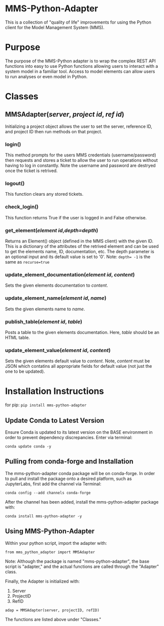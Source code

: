 # MMS-Python-Adapter

This is a collection of "quality of life" improvements for using the Python client for 
the Model Management System (MMS).

# Purpose

The purpose of the MMS-Python adapter is to wrap the complex REST API functions into easy to use
Python functions allowing users to interact with a system model in a familiar tool. Access to model 
elements can allow users to run analyses or even model in Python.

# Classes
## MMSAdapter(_server_, _project id_, _ref id_)
Initializing a project object allows the user to set the server, reference ID, and project ID
then run methods on that project.

### login()
This method prompts for the users MMS credentials (username/password) then requests and stores a 
ticket to allow the user to run operations without having to log in constantly. Note the username 
and password are destryed once the ticket is retrived.

### logout()
This function clears any stored tickets.

### check_login()
This function returns True if the user is logged in and False otherwise.

### get_element(_element id_,_depth=depth_)
Returns an Element() object (defined in the MMS client) with the given ID. This is a dictionary
of the attributes of the retrived element and can be used to get the elements name, ID, 
documentation, etc. The depth parameter is an optional input and its default value is set to '0'. 
Note: `depth= -1` is the same as `recurse=true` 

### update_element_documentation(_element id_, _content_)
Sets the given elements documentation to _content_.

### update_element_name(_element id_, _name_)
Sets the given elements name to _name_.

### publish_table(_element id_, _table_)
Posts a table to the given elements documentation. Here, _table_ should be an HTML table.

### update_element_value(_element id_, _content_)
Sets the given elements default value to _content_. Note, _content_ must be JSON which contatins all appropriate fields for 
default value (not just the one to be updated).

# Installation Instructions

for pip: `pip install mms-python-adapter`

## Update Conda to Latest Version
Ensure Conda is updated to its latest version on the BASE environment in order to prevent dependency discrepancies. Enter via terminal:

`conda update conda -y`

## Pulling from conda-forge and Installation
The mms-python-adapter conda package will be on conda-forge. In order to pull and install the package onto a desired platform, such as JupyterLabs, first add the channel via Terminal:

`conda config --add channels conda-forge`

After the channel has been added, install the mms-python-adapter package with:

`conda install mms-python-adapter -y`

## Using MMS-Python-Adapter
Within your python script, import the adapter with:

`from mms_python_adapter import MMSAdapter`

Note: Although the package is named "mms-python-adapter", the base script is "adapter," and the actual functions are called through the "Adapter" class.

Finally, the Adapter is initialized with:
  1. Server
  2. ProjectID
  3. RefID
  
`adap = MMSAdapter(server, projectID, refID)`

The functions are listed above under "Classes."
